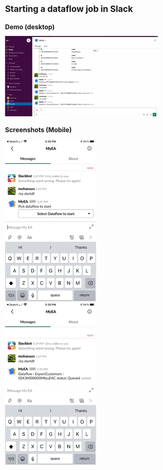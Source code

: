 # Starting a dataflow job in Slack 


## Demo (desktop)
![demo-myEA](img/myEA-1.gif)

## Screenshots (Mobile)

<img src='img/myEA-1.PNG' width='300'/>
<img src='img/myEA-2.PNG' width='300'/>


